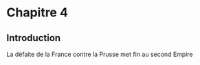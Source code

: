 
# Chapitre 4

## Introduction

La défaite de la France contre la Prusse met fin au second Empire
<!--stackedit_data:
eyJoaXN0b3J5IjpbMTUwNjY3MzE2Nl19
-->